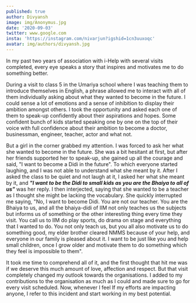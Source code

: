 ```yaml
---
published: true
author: Divyansh
image: img/Anonymus.jpg
date: '2020-09-03'
twitter: www.google.com
insta: 'https://instagram.com/nivarjun?igshid=1cn3uuxoqc'
avatar: img/authors/divyansh.jpg
---
```

In my past two years of association with i-Help with several visits completed, every eye speaks a story that inspires and motivates me to do something better. 

During a visit to class 5 in the Umariya school where I was teaching them to introduce themselves in English, a phrase allowed me to interact with all of them individually asking about what they wanted to become in the future. I could sense a lot of emotions and a sense of inhibition to display their ambition amongst others. I took the opportunity and asked each one of them to speak-up confidently about their aspirations and hopes. Some confident bunch of kids started speaking one by one on the top of their voice with full confidence about their ambition to become a doctor, businessman, engineer, teacher, actor and what not. 

But a girl in the corner grabbed my attention. I was forced to ask her what she wanted to become in the future. She was a bit hesitant at first, but after her friends supported her to speak-up, she gained up all the courage and said, "I want to become a Didi in the future". To which everyone started laughing, and I was not able to understand what she meant by it. After I asked the class to be quiet and not laugh at it, I asked her what she meant by it, and _**"I want to be the Didi to small kids as you are the Bhaiya to all of us"**_ was her reply. I then interjected, saying that she wanted to be a teacher as I thought she might be lacking the vocabulary. She quickly interrupted me saying, "No, I want to become Didi. You are not our teacher. You are the Bhaiya to us, and all the bhaiya-didi of IIM not only teaches us the subjects but informs us of something or the other interesting thing every time they visit. You call us to IIM do play sports, do drama on stage and everything that I wanted to do. You not only teach us, but you all also motivate us to do something good, my elder brother cleared NMMS because of your help, and everyone in our family is pleased about it. I want to be just like you and help small children, once I grow older and motivate them to do something which they feel is impossible to them".

It took me time to comprehend all of it, and the first thought that hit me was if we deserve this much amount of love, affection and respect. But that visit completely changed my outlook towards the organisations. I added to my contributions to the organisation as much as I could and made sure to go for every visit scheduled. Now, whenever I feel If my efforts are impacting anyone, I refer to this incident and start working in my best potential.
